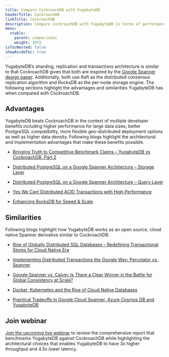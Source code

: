 ```yaml
---
title: Compare CockroachDB with YugabyteDB
headerTitle: CockroachDB
linkTitle: CockroachDB
description: Compare CockroachDB with YugabyteDB in terms of performance, PostgreSQL compatibility, and architecture.
menu:
  stable:
    parent: comparisons
    weight: 1075
isTocNested: false
showAsideToc: true
---
```


YugabyteDB’s sharding, replication and transactions architecture is similar to that CockroachDB given that both are inspired by the [Google Spanner design paper](https://research.google.com/archive/spanner-osdi2012.pdf). Additionally, both use Raft as the distributed consensus replication algorithm and RocksDB as the per-node storage engine. The following sections highlight the advantages and similarities YugabyteDB has when compared with CockroachDB.

## Advantages

YugabyteDB beats CockroachDB in the context of multiple developer benefits including higher performance for large data sizes, better PostgreSQL compatibility, more flexible geo-distributed deployment options as well as higher data density. Following blogs highlight the architectural and implementation advantages that make these benefits possible.

- [Bringing Truth to Competitive Benchmark Claims – YugabyteDB vs CockroachDB, Part 2](https://blog.yugabyte.com/yugabytedb-vs-cockroachdb-bringing-truth-to-performance-benchmark-claims-part-2/)

- [Distributed PostgreSQL on a Google Spanner Architecture – Storage Layer](https://blog.yugabyte.com/distributed-postgresql-on-a-google-spanner-architecture-storage-layer/)

- [Distributed PostgreSQL on a Google Spanner Architecture – Query Layer](https://blog.yugabyte.com/distributed-postgresql-on-a-google-spanner-architecture-query-layer/)

- [Yes We Can! Distributed ACID Transactions with High Performance](https://blog.yugabyte.com/yes-we-can-distributed-acid-transactions-with-high-performance/)

- [Enhancing RocksDB for Speed & Scale](https://blog.yugabyte.com/enhancing-rocksdb-for-speed-scale/)

## Similarities

Following blogs highlight how YugabyteDB works as an open source, cloud native Spanner derivative similar to CockroachDB.

- [Rise of Globally Distributed SQL Databases – Redefining Transactional Stores for Cloud Native Era](https://blog.yugabyte.com/rise-of-globally-distributed-sql-databases-redefining-transactional-stores-for-cloud-native-era/)

- [Implementing Distributed Transactions the Google Way: Percolator vs. Spanner](https://blog.yugabyte.com/implementing-distributed-transactions-the-google-way-percolator-vs-spanner/)

- [Google Spanner vs. Calvin: Is There a Clear Winner in the Battle for Global Consistency at Scale?](https://blog.yugabyte.com/google-spanner-vs-calvin-global-consistency-at-scale/)

- [Docker, Kubernetes and the Rise of Cloud Native Databases](https://blog.yugabyte.com/docker-kubernetes-and-the-rise-of-cloud-native-databases/)

- [Practical Tradeoffs in Google Cloud Spanner, Azure Cosmos DB and YugabyteDB](https://blog.yugabyte.com/practical-tradeoffs-in-google-cloud-spanner-azure-cosmos-db-and-yugabyte-db/)

## Join webinar

[Join the upcoming live webinar](https://www.yugabyte.com/yugabytedb-vs-cockroachdb/) to review the comprehensive report that benchmarks YugabyteDB against CockroachDB while highlighting the architectural choices that enables YugabyteDB to have 3x higher throughput and 4.5x lower latency.

